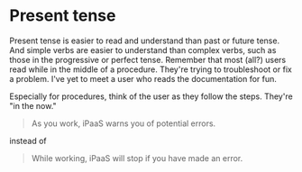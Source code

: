 # Present tense

Present tense is easier to read and understand than past or future tense. And simple verbs are easier to understand than complex verbs, such as those in the progressive or perfect tense. Remember that most (all?) users read while in the middle of a procedure. They're trying to troubleshoot 
or fix a problem. I've yet to meet a user who reads the documentation for fun.

Especially for procedures, think of the user as they follow the steps. They're "in the now."

> As you work, iPaaS warns you of potential errors.

instead of

> While working, iPaaS will stop if you have made an error.

